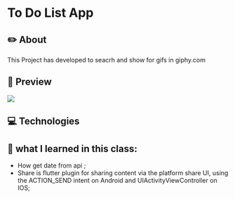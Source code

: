 # To Do List App

## ✏️ About
This Project has developed to seacrh and show for gifs in giphy.com

## 📱 Preview

![](.github/preview.gif)

## 💻 Technologies 



## 🧠 what I learned in this class:
- How get date from api ;
- Share is flutter plugin for sharing content via the platform share UI, using the ACTION_SEND intent on Android and UIActivityViewController on IOS;